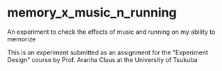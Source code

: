 # memory_x_music_n_running
An experiment to check the effects of music and running on my ability to memorize 

This is an experiment submitted as an assignment for the "Experiment Design" course by Prof. Aranha Claus at the University of Tsukuba 